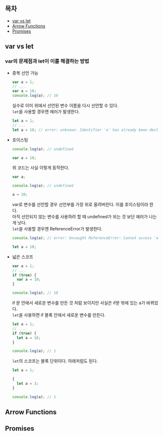 ## 목차
- [var vs let](#var-vs-let)
- [Arrow Functions](#Arrow-Functions)
- [Promises](#Promises)

## var vs let

### var의 문제점과 let이 이를 해결하는 방법

- 중복 선언 가능
    ```js
    var a = 1;
    // ...
    var a = 10;
    console.log(a); // 10
    ```
    실수로 이미 위에서 선언된 변수 이름을 다시 선언할 수 있다.  
    `let`을 사용할 경우엔 에러가 발생한다.
    ```js
    let a = 1;
    // ...
    let a = 10; // error: unknown: Identifier 'a' has already been declared
    ```

- 호이스팅
    ```js
    console.log(a); // undefined

    var a = 10;
    ```
    위 코드는 사실 이렇게 동작한다.
    
    ```js
    var a;

    console.log(a); // undefined

    a = 10;
    ```
    var로 변수를 선언할 경우 선언부를 가장 위로 올려버린다. 이를 호이스팅이라 한다.  
    아직 선언되지 않는 변수를 사용하려 할 때 undefined가 되는 것 보단 에러가 나는게 낫다.  
    `let`을 사용할 경우엔 ReferenceError가 발생한다.
    ```js
    console.log(a); // error: Uncaught ReferenceError: Cannot access 'a' before initialization

    let a = 10;
    ```

- 넓은 스코프
    ```js
    var a = 1;
    // ...
    if (true) {
      var a = 10;
    }

    console.log(a); // 10
    ```
    if 문 안에서 새로운 변수를 만든 것 처럼 보이지만 사실은 if문 밖에 있는 a가 바뀌었다.  
    `let`을 사용하면 if 블록 안에서 새로운 변수를 만든다.
    ```js
    let a = 1;
    // ...
    if (true) {
      let a = 10;
    }

    console.log(a); // 1
    ```

    `let`의 스코프는 블록 단위이다. 아래처럼도 된다.
    ```js
    let a = 1;

    {
      let a = 3;
    }

    console.log(a); // 1
    ```

## Arrow Functions

## Promises
